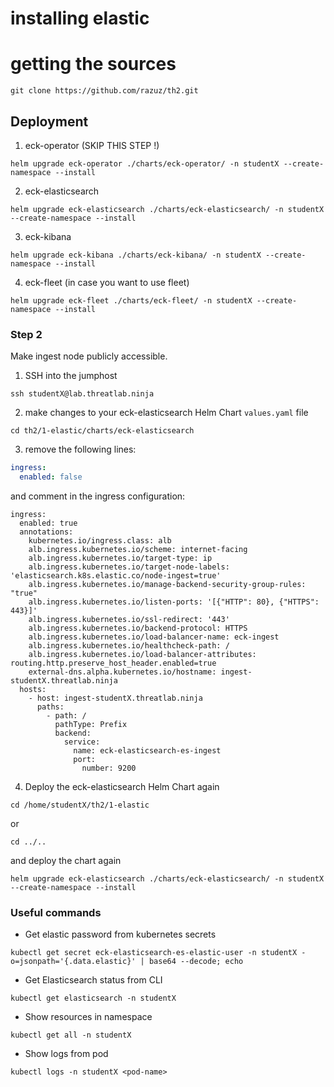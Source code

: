 # installing elastic

# getting the sources

```shell
git clone https://github.com/razuz/th2.git
```

## Deployment

1. eck-operator (SKIP THIS STEP !)

```shell
helm upgrade eck-operator ./charts/eck-operator/ -n studentX --create-namespace --install
```

2. eck-elasticsearch

```shell
helm upgrade eck-elasticsearch ./charts/eck-elasticsearch/ -n studentX --create-namespace --install
```

3. eck-kibana

```shell
helm upgrade eck-kibana ./charts/eck-kibana/ -n studentX --create-namespace --install
```

4. eck-fleet (in case you want to use fleet)

```shell
helm upgrade eck-fleet ./charts/eck-fleet/ -n studentX --create-namespace --install
```

### Step 2

Make ingest node publicly accessible.

1. SSH into the jumphost
```shell
ssh studentX@lab.threatlab.ninja
```
2. make changes to your eck-elasticsearch Helm Chart `values.yaml` file
```shell
cd th2/1-elastic/charts/eck-elasticsearch
```
3. remove the following lines:
```yaml
ingress:
  enabled: false
```
and comment in the ingress configuration:
```shell
ingress:
  enabled: true
  annotations:
    kubernetes.io/ingress.class: alb
    alb.ingress.kubernetes.io/scheme: internet-facing
    alb.ingress.kubernetes.io/target-type: ip
    alb.ingress.kubernetes.io/target-node-labels: 'elasticsearch.k8s.elastic.co/node-ingest=true'
    alb.ingress.kubernetes.io/manage-backend-security-group-rules: "true"
    alb.ingress.kubernetes.io/listen-ports: '[{"HTTP": 80}, {"HTTPS": 443}]'
    alb.ingress.kubernetes.io/ssl-redirect: '443'
    alb.ingress.kubernetes.io/backend-protocol: HTTPS
    alb.ingress.kubernetes.io/load-balancer-name: eck-ingest
    alb.ingress.kubernetes.io/healthcheck-path: /
    alb.ingress.kubernetes.io/load-balancer-attributes: routing.http.preserve_host_header.enabled=true
    external-dns.alpha.kubernetes.io/hostname: ingest-studentX.threatlab.ninja
  hosts:
    - host: ingest-studentX.threatlab.ninja
      paths:
        - path: /
          pathType: Prefix
          backend:
            service:
              name: eck-elasticsearch-es-ingest
              port:
                number: 9200
```
4. Deploy the eck-elasticsearch Helm Chart again
```shell
cd /home/studentX/th2/1-elastic
```
or
```shell
cd ../..
```
and deploy the chart again
```shell
helm upgrade eck-elasticsearch ./charts/eck-elasticsearch/ -n studentX --create-namespace --install
```

### Useful commands

* Get elastic password from kubernetes secrets
```
kubectl get secret eck-elasticsearch-es-elastic-user -n studentX -o=jsonpath='{.data.elastic}' | base64 --decode; echo
```
* Get Elasticsearch status from CLI
```shell
kubectl get elasticsearch -n studentX
```
* Show resources in namespace
```shell
kubectl get all -n studentX
```
* Show logs from pod
```shell
kubectl logs -n studentX <pod-name>
```
